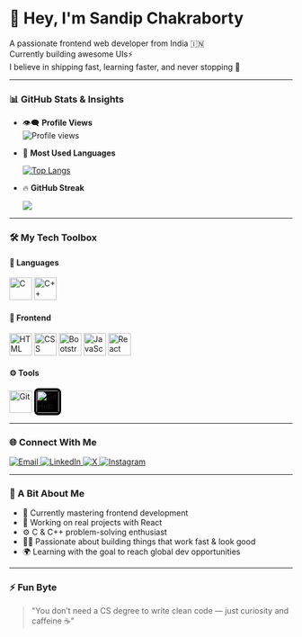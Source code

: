 # 👋 Hey, I'm Sandip Chakraborty

A passionate frontend web developer from India 🇮🇳  
Currently building awesome UIs⚡  
I believe in shipping fast, learning faster, and never stopping 🚀

---

### 📊 GitHub Stats & Insights

- 👁️‍🗨️ **Profile Views**  
  ![Profile views](https://komarev.com/ghpvc/?username=sandipchakraborty1&label=Visitors&color=0e75b6&style=flat)

- 🧠 **Most Used Languages**
   
  [![Top Langs](https://github-readme-stats.vercel.app/api/top-langs/?username=sandipchakraborty1&layout=compact&theme=tokyonight)](https://github.com/sandipchakraborty1) <br/>
  <!-- Spacer -->
<a name="spacer"></a>


- 🔥 **GitHub Streak**  

    ![](https://nirzak-streak-stats.vercel.app/?user=sandipchakraborty1&theme=shadow_green&hide_border=false)<br/>

---

### 🛠️ My Tech Toolbox

#### 🧮 Languages
<p>
  <img src="https://cdn.jsdelivr.net/gh/devicons/devicon/icons/c/c-plain.svg" alt="C" width="40" height="40"/>
  <img src="https://cdn.jsdelivr.net/gh/devicons/devicon/icons/cplusplus/cplusplus-original.svg" alt="C++" width="40" height="40"/>
</p>

#### 🎨 Frontend
<p>
  <img src="https://cdn.jsdelivr.net/gh/devicons/devicon/icons/html5/html5-original.svg" alt="HTML" width="40" height="40"/>
  <img src="https://cdn.jsdelivr.net/gh/devicons/devicon/icons/css3/css3-original.svg" alt="CSS" width="40" height="40"/>
  <img src="https://cdn.jsdelivr.net/gh/devicons/devicon/icons/bootstrap/bootstrap-original.svg" alt="Bootstrap" width="40" height="40"/>
  <img src="https://cdn.jsdelivr.net/gh/devicons/devicon/icons/javascript/javascript-original.svg" alt="JavaScript" width="40" height="40"/>
  <img src="https://cdn.jsdelivr.net/gh/devicons/devicon/icons/react/react-original.svg" alt="React" width="40" height="40"/>
</p>

#### ⚙️ Tools
<p>
  <img src="https://cdn.jsdelivr.net/gh/devicons/devicon/icons/git/git-original.svg" alt="Git" width="40" height="40"/>
  <img src="https://github.githubassets.com/images/modules/logos_page/GitHub-Mark.png" alt="GitHub" width="40" height="40" style="background:#000000; border-radius:8px; padding:4px"/>
</p>

---

### 🌐 Connect With Me

<p>
  <a href="mailto:sanchakraborty.sc@gmail.com" target="_blank">
    <img src="https://img.shields.io/badge/Email-D14836?style=for-the-badge&logo=gmail&logoColor=white" alt="Email"/>
  </a>
  <a href="https://www.linkedin.com/in/sandip-chakraborty-b84079337/" target="_blank">
    <img src="https://img.shields.io/badge/LinkedIn-0A66C2?style=for-the-badge&logo=linkedin&logoColor=white" alt="LinkedIn"/>
  </a>
    <a href="https://x.com/sandip186_" target="_blank">
    <img src="https://img.shields.io/badge/X-000000?style=for-the-badge&logo=x&logoColor=white" alt="X"/>
  </a>
  <a href="https://www.instagram.com/_sandip.chakraborty/" target="_blank">
    <img src="https://img.shields.io/badge/Instagram-E4405F?style=for-the-badge&logo=instagram&logoColor=white" alt="Instagram"/>
  </a>

</p>

---

### 💬 A Bit About Me

- 🧠 Currently mastering frontend development
- 🔧 Working on real projects with React
- ⚙️ C & C++ problem-solving enthusiast
- 👨‍💻 Passionate about building things that work fast & look good
- 🌍 Learning with the goal to reach global dev opportunities

---

### ⚡ Fun Byte

> "You don’t need a CS degree to write clean code — just curiosity and caffeine ☕"

